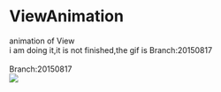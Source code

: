 # ViewAnimation
animation of View <br>
i am doing it,it is not finished,the gif is Branch:20150817<br>
<br>
Branch:20150817<br>
![](https://github.com/guohuanwen/ViewAniamtion/blob/master/sreenshots/gif.gif)
